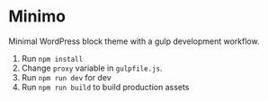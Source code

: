 # Minimo

Minimal WordPress block theme with a gulp development workflow.

1. Run `npm install`
2. Change `proxy` variable in `gulpfile.js`.
3. Run `npm run dev` for dev
4. Run `npm run build` to build production assets